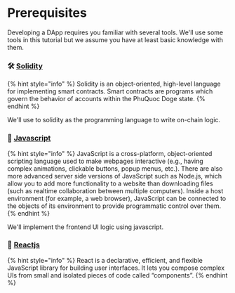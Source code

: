 # Prerequisites

Developing a DApp requires you familiar with several tools. We'll use some tools in this tutorial but we assume you have at least basic knowledge with them. 

### 🛠 [Solidity](https://docs.soliditylang.org/en/v0.7.5/)

{% hint style="info" %}
Solidity is an object-oriented, high-level language for implementing smart contracts. Smart contracts are programs which govern the behavior of accounts within the PhuQuoc Doge state.
{% endhint %}

 We'll use to solidity as the programming language to write on-chain logic. 

### 🍍 [Javascript](https://developer.mozilla.org/en-US/docs/Web/JavaScript/Guide/Introduction)

{% hint style="info" %}
JavaScript is a cross-platform, object-oriented scripting language used to make webpages interactive \(e.g., having complex animations, clickable buttons, popup menus, etc.\). There are also more advanced server side versions of JavaScript such as Node.js, which allow you to add more functionality to a website than downloading files \(such as realtime collaboration between multiple computers\). Inside a host environment \(for example, a web browser\), JavaScript can be connected to the objects of its environment to provide programmatic control over them.
{% endhint %}

We'll implement the frontend UI logic using javascript. 

### 🍉 [Reactjs](https://reactjs.org/)

{% hint style="info" %}
React is a declarative, efficient, and flexible JavaScript library for building user interfaces. It lets you compose complex UIs from small and isolated pieces of code called “components”. 
{% endhint %}







